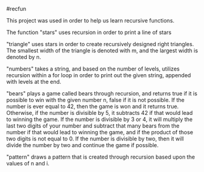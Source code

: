 #recfun

This project was used in order to help us learn recursive functions.

The function "stars" uses recursion in order to print a line of stars

"triangle" uses stars in order to create recursively designed right triangles. 
The smallest width of the triangle is denoted with m, and the largest width is denoted by n.

"numbers" takes a string, and based on the number of levels, utilizes recursion within a for loop
in order to print out the given string, appended with levels at the end.

"bears" plays a game called bears through recursion, and returns true if it is possible to win with the given number n,
false if it is not possible. If the number is ever equal to 42, then the game is won and it returns true.
Otherwise, if the number is divisible by 5, it subtracts 42 if that would lead to winning the game.
If the number is divisible by 3 or 4, it will multiply the last two digits of your number and subtract that
many bears from the number if that would lead to winning the game, and if the product of those two digits is not equal to 0.
If the number is divisible by two, then it will divide the number by two and continue the game if possible.

"pattern" draws a pattern that is created through recursion based upon the values of n and i.
